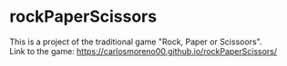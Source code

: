 # rockPaperScissors
This is a project of the traditional game "Rock, Paper or Scissoors".<br>
Link to the game: https://carlosmoreno00.github.io/rockPaperScissors/
